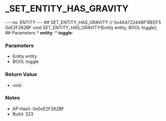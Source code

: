 # _SET_ENTITY_HAS_GRAVITY

--- ns: ENTITY --- ## SET_ENTITY_HAS_GRAVITY  // 0x4A4722448F18EEF5 0xE2F262BF void SET_ENTITY_HAS_GRAVITY(Entity entity, BOOL toggle);   ## Parameters * **entity**: * **toggle**:

### Parameters
* Entity entity
* BOOL toggle

### Return Value
* void

### Notes
* AP Hash: 0x0xE2F262BF
* Build: 323

